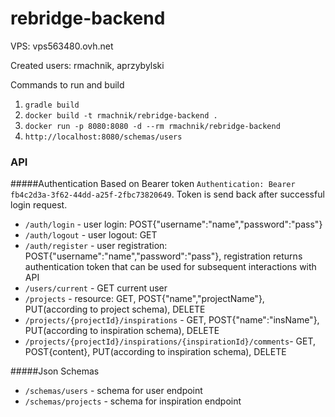 # rebridge-backend

VPS: vps563480.ovh.net


Created users: rmachnik, aprzybylski

Commands to run and  build

1. `gradle build`
2. `docker build -t rmachnik/rebridge-backend .`
3. `docker run -p 8080:8080 -d --rm rmachnik/rebridge-backend`
4. `http://localhost:8080/schemas/users`

### API
#####Authentication
Based on Bearer token `Authentication: Bearer fb4c2d3a-3f62-44dd-a25f-2fbc73820649`.
Token is send back after successful login request.
+ `/auth/login` - user login: POST{"username":"name","password":"pass"}
+ `/auth/logout` - user logout: GET
+ `/auth/register` - user registration: POST{"username":"name","password":"pass"}, 
registration returns authentication token that can be used for subsequent interactions with API
+ `/users/current` - GET current user
+ `/projects` - resource: GET, POST{"name","projectName"}, PUT(according to project schema), DELETE
+ `/projects/{projectId}/inspirations` - GET, POST{"name":"insName"}, PUT(according to inspiration schema), DELETE
+ `/projects/{projectId}/inspirations/{inspirationId}/comments`-
 GET, POST{content}, PUT(according to inspiration schema), DELETE

#####Json Schemas
+ `/schemas/users` - schema for user endpoint
+ `/schemas/projects` - schema for inspiration endpoint



